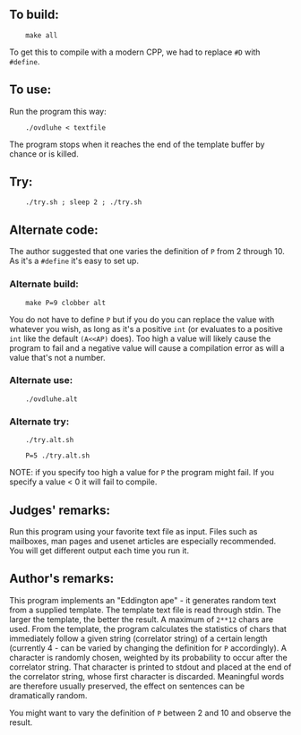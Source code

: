 ## To build:

``` <!---sh-->
    make all
```

To get this to compile with a modern CPP, we had to replace `#D` with `#define`.


## To use:

Run the program this way:

``` <!---sh-->
    ./ovdluhe < textfile
```

The program stops when it reaches the end of the template buffer
by chance or is killed.


## Try:

``` <!---sh-->
    ./try.sh ; sleep 2 ; ./try.sh
```


## Alternate code:

The author suggested that one varies the definition of `P` from 2 through 10. As
it's a `#define` it's easy to set up.


### Alternate build:

``` <!---sh-->
    make P=9 clobber alt
```

You do not have to define `P` but if you do you can replace the value with
whatever you wish, as long as it's a positive `int` (or evaluates to a positive
`int` like the default `(A<<AP)` does). Too high a value will likely cause the
program to fail and a negative value will cause a compilation error as will a
value that's not a number.


### Alternate use:

``` <!---sh-->
    ./ovdluhe.alt
```


### Alternate try:

``` <!---sh-->
    ./try.alt.sh

    P=5 ./try.alt.sh
```

NOTE: if you specify too high a value for `P` the program might fail. If you
specify a value < 0 it will fail to compile.


## Judges' remarks:

Run this program using your favorite text file as input.  Files
such as mailboxes, man pages and usenet articles are especially
recommended.  You will get different output each time you run it.


## Author's remarks:

This program implements an "Eddington ape" - it generates
random text from a supplied template.  The template text file
is read through stdin.  The larger the template, the better the
result.  A maximum of `2**12` chars are used. From the template,
the program calculates the statistics of chars that immediately
follow a given string (correlator string) of a certain length
(currently 4 - can be varied by changing the definition for `P`
accordingly).  A character is randomly chosen, weighted by its
probability to occur after the correlator string.  That
character is printed to stdout and placed at the end of the
correlator string, whose first character is discarded.
Meaningful words are therefore usually preserved, the effect on
sentences can be dramatically random.

You might want to vary the definition of `P` between 2 and 10 and
observe the result.


<!--

    Copyright © 1984-2024 by Landon Curt Noll. All Rights Reserved.

    You are free to share and adapt this file under the terms of this license:

        Creative Commons Attribution-ShareAlike 4.0 International (CC BY-SA 4.0)

    For more information, see:

        https://creativecommons.org/licenses/by-sa/4.0/

-->
